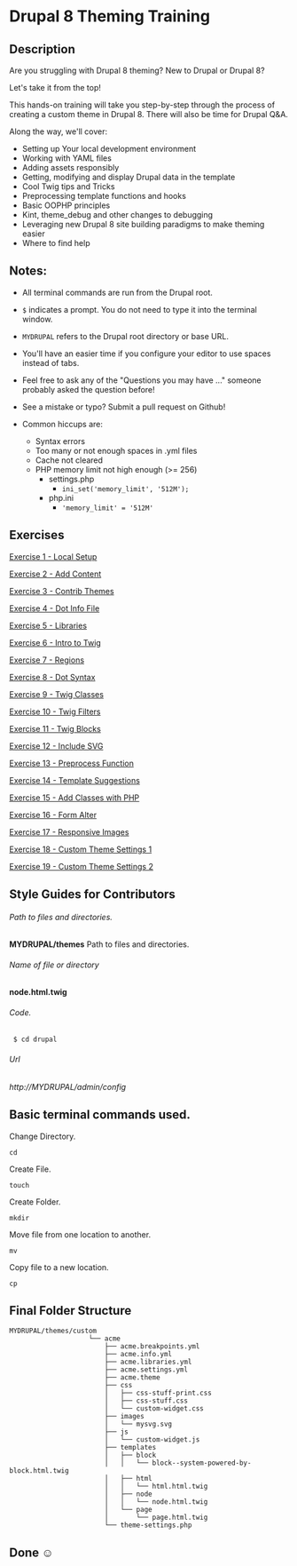 # Drupal 8 Theming Training

## Description

Are you struggling with Drupal 8 theming? New to Drupal or Drupal 8? 

Let's take it from the top!

This hands-on training will take you step-by-step through the process of creating a custom theme in Drupal 8. There will also be time for Drupal Q&A.


Along the way, we'll cover:

- Setting up Your local development environment 
- Working with YAML files
- Adding assets responsibly
- Getting, modifying and display Drupal data in the template
- Cool Twig tips and Tricks
- Preprocessing template functions and hooks
- Basic OOPHP principles
- Kint, theme_debug and other changes to debugging
- Leveraging new Drupal 8 site building paradigms to make theming easier
- Where to find help


## Notes:

* All terminal commands are run from the Drupal root. 

* `$` indicates a prompt. You do not need to type it into the terminal window.

* `MYDRUPAL` refers to the Drupal root directory or base URL.

* You'll have an easier time if you configure your editor to use spaces instead of tabs. 

* Feel free to ask any of the "Questions you may have ..." someone probably asked the question before!

* See a mistake or typo? Submit a pull request on Github! 

* Common hiccups are:
  * Syntax errors
  * Too many or not enough spaces in .yml files
  * Cache not cleared
  * PHP memory limit not high enough (>= 256) 
    * settings.php
       - `ini_set('memory_limit', '512M');`
    * php.ini 
      - `'memory_limit' = '512M'`


## Exercises
 
[Exercise 1 - Local Setup](https://docs.google.com/document/d/1ilmBEeIJb_c3YQLroryZZBu3neMY4UdN_8AZCLTnvTw/edit#heading=h.s8eqm5cz2t56)

[Exercise 2 - Add Content](exercise_02-add-content.md)

[Exercise 3 - Contrib Themes](exercise_03-contrib-themes.md)

[Exercise 4 - Dot Info File](exercise_04-dot-info.md)

[Exercise 5 - Libraries](exercise_05-libraries.md)

[Exercise 6 - Intro to Twig](exercise_06-intro-to-twig.md)

[Exercise 7 - Regions](exercise_07-twig-new-region.md)

[Exercise 8 - Dot Syntax](exercise_08-twig-dot-syntax.md)

[Exercise 9 - Twig Classes](exercise_09-twig-classes.md)

[Exercise 10 - Twig Filters](exercise_10-twig-filters.md)

[Exercise 11 - Twig Blocks](exercise_11-twig-block.md)

[Exercise 12 - Include SVG](exercise_12-twig-include-svg.md)

[Exercise 13 - Preprocess Function](exercise_13-preprocess.md)

[Exercise 14 - Template Suggestions](exercise_14-new-template-suggestions.md)

[Exercise 15 - Add Classes with PHP](exercise_15-preprocess-add-classses.md)

[Exercise 16 - Form Alter](exercise_16-form-alter.md)

[Exercise 17 - Responsive Images](exercise_17-responsive.md)

[Exercise 18 - Custom Theme Settings 1](exercise_18-theme-settings1.md)

[Exercise 19 - Custom Theme Settings 2](exercise_19-theme-settings2.md)

## Style Guides for Contributors

###### Path to files and directories.

**MYDRUPAL/themes** Path to files and directories.

###### Name of file or directory
**node.html.twig**

###### Code.

```bash
 $ cd drupal
```

###### Url
*http://MYDRUPAL/admin/config*

## Basic terminal commands used.

Change Directory. 

```cd ```  

Create File.

```touch```

Create Folder.

```mkdir```

Move file from one location to another.

```mv```

Copy file to a new location.

```cp```


## Final Folder Structure

```
MYDRUPAL/themes/custom
                    └── acme
                        ├── acme.breakpoints.yml
                        ├── acme.info.yml
                        ├── acme.libraries.yml
                        ├── acme.settings.yml
                        ├── acme.theme
                        ├── css
                        │   ├── css-stuff-print.css
                        │   ├── css-stuff.css
                        │   └── custom-widget.css
                        ├── images
                        │   └── mysvg.svg
                        ├── js
                        │   └── custom-widget.js
                        ├── templates
                        │   ├── block
                        │   │   └── block--system-powered-by-block.html.twig
                        │   ├── html
                        │   │   └── html.html.twig
                        │   ├── node
                        │   │   └── node.html.twig
                        │   └── page
                        │       └── page.html.twig
                        └── theme-settings.php
```


## Done ☺
